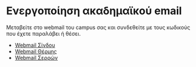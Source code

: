 # Ενεργοποίηση ακαδημαϊκού email

Μεταβείτε στο webmail του campus σας και συνδεθείτε με τους κωδικούς που έχετε παραλάβει ή θέσει.

- [Webmail Σίνδου](https://webmail.teithe.gr/)
- [Webmail Θέρμης](https://students.ihu.edu.gr/ucipslivemail)
- [Webmail Σερρών](https://webmail.cm.ihu.gr/)
